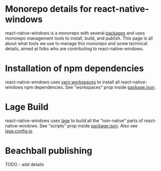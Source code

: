# Monorepo details for react-native-windows
react-native-windows is a monorepo with several [packages](https://github.com/microsoft/react-native-windows/tree/master/packages) and uses monorepo management tools to install, build, and publish.  This page is all about what tools we use to manage this monorepo and some technical details, aimed at folks who are contributing to react-native-windows.

# Installation of npm dependencies
react-native-windows uses [yarn workspaces](https://legacy.yarnpkg.com/en/docs/workspaces/) to install all react-native-windows npm dependencies.  See "workspaces" prop inside [package.json](https://github.com/microsoft/react-native-windows/blob/master/package.json).

# Lage Build
react-native-windows uses [lage](https://microsoft.github.io/lage/) to build all the "non-native" parts of react-native-windows.  See "scripts" prop inside  [package.json](https://github.com/microsoft/react-native-windows/blob/master/package.json).  Also see [laga.config.js](https://github.com/microsoft/react-native-windows/blob/master/lage.config.js).

# Beachball publishing
TODO - add details
